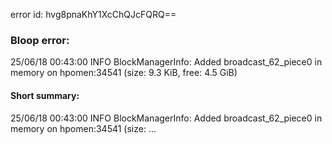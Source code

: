 error id: hvg8pnaKhY1XcChQJcFQRQ==
### Bloop error:

25/06/18 00:43:00 INFO BlockManagerInfo: Added broadcast_62_piece0 in memory on hpomen:34541 (size: 9.3 KiB, free: 4.5 GiB)
#### Short summary: 

25/06/18 00:43:00 INFO BlockManagerInfo: Added broadcast_62_piece0 in memory on hpomen:34541 (size: ...